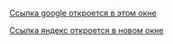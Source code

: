 <!DOCTYPE html>
<html>
 <head>
  <meta charset="utf-8">
  <title>Ссылки</title>
 </head>
 <body>
  <p><a href="https://www.google.ru/">Ссылка google откроется в этом окне</a></p>
  <p><a href="https://yandex.ru/" target="_blank">Ссылка яндекс откроется в новом окне</a></p>
 </body>
</html>
